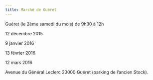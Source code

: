 ```yaml
---
title: Marché de Guéret
---
```


Guéret (le 2ème samedi du mois) de 9h30 à 12h

12 décembre 2015

9 janvier 2016

13 février 2016

12 mars 2016




Avenue du Général Leclerc 23000 Guéret (parking de l’ancien Stock).  
